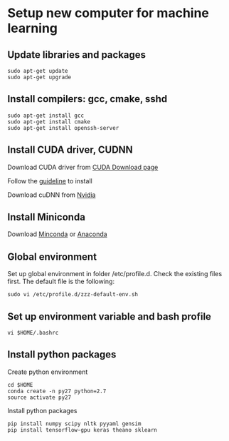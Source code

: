 # Setup new computer for machine learning

## Update libraries and packages
```
sudo apt-get update
sudo apt-get upgrade
```

## Install compilers: gcc, cmake, sshd
```
sudo apt-get install gcc
sudo apt-get install cmake
sudo apt-get install openssh-server
```

## Install CUDA driver, CUDNN
Download CUDA driver from [CUDA Download page](https://developer.nvidia.com/cuda-toolkit)

Follow the [guideline](http://docs.nvidia.com/cuda/cuda-installation-guide-linux/index.html1) to install

Download cuDNN from [Nvidia](https://developer.nvidia.com/cudnn)

## Install Miniconda
Download [Minconda](https://conda.io/miniconda.html) or [Anaconda](https://www.anaconda.com/download/)

## Global environment
Set up global environment in folder /etc/profile.d. Check the existing files first. The default file is the following:
```
sudo vi /etc/profile.d/zzz-default-env.sh
```


## Set up environment variable and bash profile

```
vi $HOME/.bashrc
```

## Install python packages
Create python environment
```
cd $HOME
conda create -n py27 python=2.7
source activate py27
```
Install python packages
```
pip install numpy scipy nltk pyyaml gensim
pip install tensorflow-gpu keras theano sklearn
```

